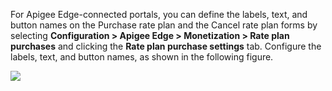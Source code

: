 For Apigee Edge-connected portals, you can define the labels, text, and button names on the Purchase rate plan and the Cancel rate plan forms by selecting **Configuration > Apigee Edge > Monetization > Rate plan purchases** and clicking the **Rate plan purchase settings** tab. Configure the labels, text, and button names, as shown in the following figure.

![](https://www.drupal.org/files/label-button.png)